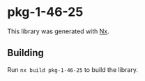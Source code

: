 # pkg-1-46-25

This library was generated with [Nx](https://nx.dev).

## Building

Run `nx build pkg-1-46-25` to build the library.
